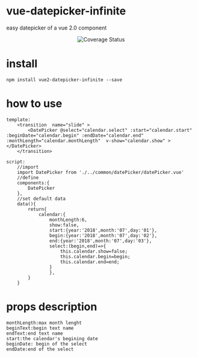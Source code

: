 # vue-datepicker-infinite
easy datepicker of a vue 2.0 component
<p align="center">
<img src="https://github.com/leepyng/vue-datepicker-infinite/blob/master/git/QQ20180508-153441.gif" alt="Coverage Status">


</p>

# install
	
	npm install vue2-datepicker-infinite --save
	

# how to use
	template:
		<transition  name="slide" >
			<DatePicker @select="calendar.select" :start="calendar.start" :beginDate="calendar.begin" :endDate="calendar.end" :monthLength="calendar.monthLength"  v-show="calendar.show" ></DatePicker>
		</transition>
	
	script:
		//import
		import DatePicker from './../common/datePicker/datePicker.vue'
		//define
		components:{
			DatePicker
		},
		//set default data
		data(){
			return{
				calendar:{
					monthLength:6,
					show:false,
					start:{year:'2018',month:'07',day:'01'},
					begin:{year:'2018',month:'07',day:'02'},
					end:{year:'2018',month:'07',day:'03'},
					select:(begin,end)=>{
						this.calendar.show=false;
						this.calendar.begin=begin;
						this.calendar.end=end;
					}
				    },
			}
		}
		
	
# props description
	monthLength:max month lenght
	beginText:begin text name
	endText:end text name
	start:the calendar's begining date
	beginDate: begin of the select
	endDate:end of the select
